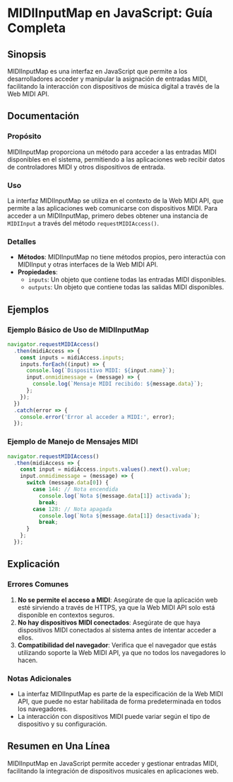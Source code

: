<!--
Meta Description: # MIDIInputMap en JavaScript: Guía Completa ## Sinopsis MIDIInputMap es una interfaz en JavaScript que permite a los desarrolladores acceder y manipul...
Meta Keywords: midi, que, web, midiinputmap, dispositivos
-->

# MIDIInputMap en JavaScript: Guía Completa

## Sinopsis
MIDIInputMap es una interfaz en JavaScript que permite a los desarrolladores acceder y manipular la asignación de entradas MIDI, facilitando la interacción con dispositivos de música digital a través de la Web MIDI API.

## Documentación
### Propósito
MIDIInputMap proporciona un método para acceder a las entradas MIDI disponibles en el sistema, permitiendo a las aplicaciones web recibir datos de controladores MIDI y otros dispositivos de entrada.

### Uso
La interfaz MIDIInputMap se utiliza en el contexto de la Web MIDI API, que permite a las aplicaciones web comunicarse con dispositivos MIDI. Para acceder a un MIDIInputMap, primero debes obtener una instancia de `MIDIInput` a través del método `requestMIDIAccess()`.

### Detalles
- **Métodos**: MIDIInputMap no tiene métodos propios, pero interactúa con MIDIInput y otras interfaces de la Web MIDI API.
- **Propiedades**: 
  - `inputs`: Un objeto que contiene todas las entradas MIDI disponibles.
  - `outputs`: Un objeto que contiene todas las salidas MIDI disponibles.

## Ejemplos
### Ejemplo Básico de Uso de MIDIInputMap
```javascript
navigator.requestMIDIAccess()
  .then(midiAccess => {
    const inputs = midiAccess.inputs;
    inputs.forEach((input) => {
      console.log(`Dispositivo MIDI: ${input.name}`);
      input.onmidimessage = (message) => {
        console.log(`Mensaje MIDI recibido: ${message.data}`);
      };
    });
  })
  .catch(error => {
    console.error('Error al acceder a MIDI:', error);
  });
```

### Ejemplo de Manejo de Mensajes MIDI
```javascript
navigator.requestMIDIAccess()
  .then(midiAccess => {
    const input = midiAccess.inputs.values().next().value;
    input.onmidimessage = (message) => {
      switch (message.data[0]) {
        case 144: // Nota encendida
          console.log(`Nota ${message.data[1]} activada`);
          break;
        case 128: // Nota apagada
          console.log(`Nota ${message.data[1]} desactivada`);
          break;
      }
    };
  });
```

## Explicación
### Errores Comunes
1. **No se permite el acceso a MIDI**: Asegúrate de que la aplicación web esté sirviendo a través de HTTPS, ya que la Web MIDI API solo está disponible en contextos seguros.
2. **No hay dispositivos MIDI conectados**: Asegúrate de que haya dispositivos MIDI conectados al sistema antes de intentar acceder a ellos.
3. **Compatibilidad del navegador**: Verifica que el navegador que estás utilizando soporte la Web MIDI API, ya que no todos los navegadores lo hacen.

### Notas Adicionales
- La interfaz MIDIInputMap es parte de la especificación de la Web MIDI API, que puede no estar habilitada de forma predeterminada en todos los navegadores.
- La interacción con dispositivos MIDI puede variar según el tipo de dispositivo y su configuración.

## Resumen en Una Línea
MIDIInputMap en JavaScript permite acceder y gestionar entradas MIDI, facilitando la integración de dispositivos musicales en aplicaciones web.
